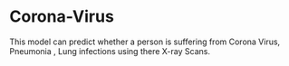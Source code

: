 # Corona-Virus
This model can predict whether a person is suffering from Corona Virus, Pneumonia , Lung infections using there X-ray Scans.

